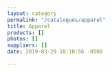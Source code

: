 ```yaml
---
layout: category
permalink: "/catalogues/apparel"
title: Apparel
products: []
photos: []
suppliers: []
date: 2019-03-29 18:10:56 -0500

---
```

